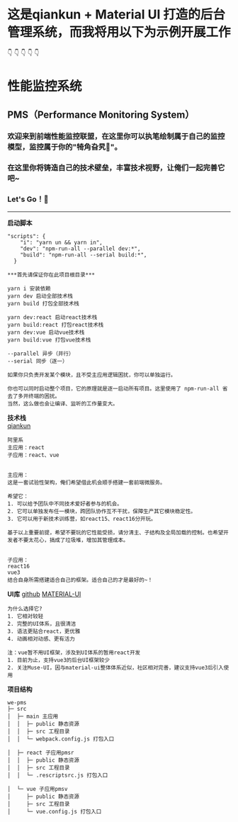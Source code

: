 # 这是qiankun + Material UI 打造的后台管理系统，而我将用以下为示例开展工作
👇
👇
👇
👇
👇

# 性能监控系统
## PMS（Performance Monitoring System）
### 欢迎来到前端性能监控联盟，在这里你可以执笔绘制属于自己的监控模型，监控属于你的"犄角旮旯🧐"。

### 在这里你将铸造自己的技术壁垒，丰富技术视野，让俺们一起完善它吧~
### Let's Go！💪  
______________________________________________________
  
  
  
**启动脚本**
```
"scripts": {
    "i": "yarn un && yarn in",
    "dev": "npm-run-all --parallel dev:*",
    "build": "npm-run-all --serial build:*",
  }

***首先请保证你在此项目根目录***

yarn i 安装依赖
yarn dev 启动全部技术栈
yarn build 打包全部技术栈

yarn dev:react 启动react技术栈
yarn build:react 打包react技术栈
yarn dev:vue 启动vue技术栈
yarn build:vue 打包vue技术栈

--parallel 异步（并行）
--serial 同步（逐一）

如果你只负责开发某个模块，且不受主应用逻辑困扰，你可以单独运行。

你也可以同时启动整个项目，它的原理就是逐一启动所有项目。这里使用了 npm-run-all 省去了多开终端的困扰。
当然，这么做也会让编译、监听的工作量变大。
```
  
  
**技术栈**  
[qiankun](https://qiankun.umijs.org/zh/)
```
阿里系  
主应用：react  
子应用：react、vue  
  
  
主应用：
这是一套试验性架构，俺们希望借此机会顺手搭建一套前端微服务。

希望它：
1. 可以给予团队中不同技术爱好者参与的机会。
2. 它可以单独发布任一模块，跨团队协作互不干扰，保障生产其它模块稳定性。
3. 它可以用于新技术训练营，如react15、react16分开玩。

基于以上重要前提，希望不要玩的它性能受损，请分清主、子结构及全局加载的控制。也希望开发者不要太花心，搞成了垃圾堆，增加其管理成本。  
  
  
子应用：
react16
vue3
结合自身所需搭建适合自己的框架。适合自己的才是最好的~！
```


**UI库**
[github](https://github.com/mui-org/material-ui/stargazers)
[MATERIAL-UI](https://material-ui.com/zh/)
```
为什么选择它?
1. 它相对较轻
2. 完整的UI体系，且很清洁
3. 语法更贴合react，更优雅
4. 动画相对动感、更有活力

注：vue暂不用UI框架，涉及到UI体系的暂用react开发
1. 目前为止，支持vue3的后台UI框架较少
2. 关注Muse-UI，因与material-ui整体体系近似，社区相对完善，建议支持vue3后引入使用
```


**项目结构**
```
we-pms
├─ src
│  ├─ main 主应用
│  │  ├─ public 静态资源
│  │  ├─ src 工程目录
│  │  └─ webpack.config.js 打包入口

│  ├─ react 子应用pmsr
│  │  ├─ public 静态资源
│  │  ├─ src 工程目录
│  │  └─ .rescriptsrc.js 打包入口

│  └─ vue 子应用pmsv
│     ├─ public 静态资源
│     ├─ src 工程目录
│     └─ vue.config.js 打包入口

```

